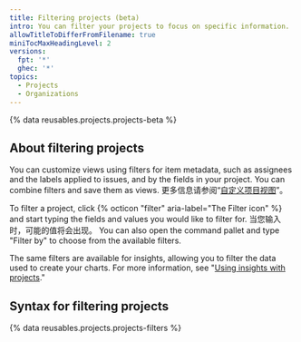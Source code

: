 ```yaml
---
title: Filtering projects (beta)
intro: You can filter your projects to focus on specific information.
allowTitleToDifferFromFilename: true
miniTocMaxHeadingLevel: 2
versions:
  fpt: '*'
  ghec: '*'
topics:
  - Projects
  - Organizations
---
```


{% data reusables.projects.projects-beta %}

## About filtering projects

You can customize views using filters for item metadata, such as assignees and the labels applied to issues, and by the fields in your project. You can combine filters and save them as views. 更多信息请参阅“[自定义项目视图](/issues/trying-out-the-new-projects-experience/customizing-your-project-views)”。

To filter a project, click {% octicon "filter" aria-label="The Filter icon" %} and start typing the fields and values you would like to filter for. 当您输入时，可能的值将会出现。 You can also open the command pallet and type "Filter by" to choose from the available filters.

The same filters are available for insights, allowing you to filter the data used to create your charts. For more information, see "[Using insights with projects](/issues/trying-out-the-new-projects-experience/using-insights-with-projects)."

## Syntax for filtering projects

{% data reusables.projects.projects-filters %}
